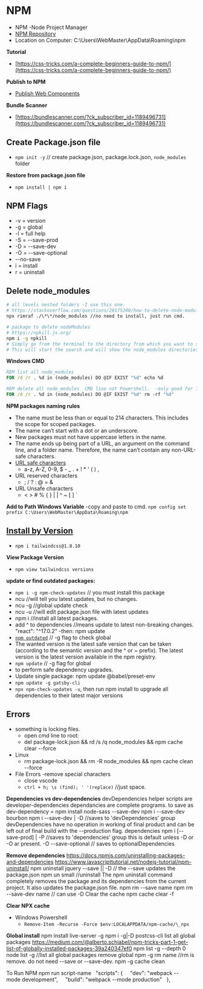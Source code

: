 # NPM

- NPM -Node Project Manager
- [NPM Repository](https://www.npmjs.com/)
- Location on Computer: C:\Users\WebMaster\AppData\Roaming\npm

**Tutorial**

- [https://css-tricks.com/a-complete-beginners-guide-to-npm/](https://css-tricks.com/a-complete-beginners-guide-to-npm/)

**Publish to NPM**

- <a href="https://til.simonwillison.net/npm/publish-web-component">Publish Web Components</a>

**Bundle Scanner**

- [https://bundlescanner.com/?ck_subscriber_id=1189496731](https://bundlescanner.com/?ck_subscriber_id=1189496731)

## Create Package.json file

- `npm init -y` // create package.json, package.lock.json, `node_modules` folder

**Restore from package.json file**

- `npm install | npm i`

## NPM Flags

- -v = version
- -g = global
- -l = full help
- -S = --save-prod
- -D = --save-dev
- -O = --save-optional
- --no-save
- i = install
- r = uninstall

## Delete node_modules

```sh
# all levels nested folders -I use this one.
# https://stackoverflow.com/questions/28175200/how-to-delete-node-modules-deep-nested-folder-in-windows/62917293#62917293
npx rimraf ./\*\*/node_modules //no need to install, just run cmd.

# package to delete nodeModules
# https://npkill.js.org/
npm i -g npkill
# Simply go from the terminal to the directory from which you want to search and type npkill .
# This will start the search and will show the node_modules directories next to their size.
```

**Windows CMD**

```bat
REM list all node_modules
FOR /d /r . %d in (node_modules) DO @IF EXIST "%d" echo %d

REM delete all node_modules  CMD line not Powershell.  -only good for 1 level nested folders
FOR /d /r . %d in (node_modules) DO @IF EXIST "%d" rm -rf "%d"
```

**NPM packages naming rules**

- The name must be less than or equal to 214 characters. This includes the scope for scoped packages.
- The name can’t start with a dot or an underscore.
- New packages must not have uppercase letters in the name.
- The name ends up being part of a URL, an argument on the command line, and a folder name. Therefore, the name can’t contain any non-URL-safe characters.
- [URL safe characters](https://perishablepress.com/stop-using-unsafe-characters-in-urls/)
  - a-z, A-Z, 0-9, $ - \_ . + ! \* ' ( ) ,
- URL reserved characters
  - ; / ? : @ = &
- URL Unsafe characters
  - < > # % { } | | ^ ~ [ ] `

**Add to Path Windows Variable** -copy and paste to cmd.
`npm config set prefix C:\Users\WebMaster\AppData\Roaming\npm`

## [Install by Version](https://nodejs.dev/learn/install-an-older-version-of-an-npm-package)

- `npm i tailwindcss@1.8.10`

**View Package Version**

- `npm view tailwindcss versions`

**update or find outdated packages:**

- `npm i -g npm-check-updates` // you must install this package
- ncu //will tell you latest updates, but no changes.
- ncu -g //global update check
- ncu -u //will edit package.json file with latest updates
- npm i //install all latest packages.
- add ^ to dependencies //means update to latest non-breaking changes. "react": "^17.0.2" -then: npm update
- [`npm outdated`](https://www.carlrippon.com/upgrading-npm-dependencies/) // -g flag to check global
- The wanted version is the latest safe version that can be taken (according to the semantic version and the ^ or ~ prefix). The latest version is the latest version available in the npm registry.
- `npm update` // -g flag for global
- to perform safe dependency upgrades.
- Update single package: npm update @babel/preset-env
- `npm update -g gatsby-cli`
- `npx npm-check-updates -u`, then run npm install to upgrade all dependencies to their latest major versions

## Errors

- something is locking files.
  - open cmd line to root:
  - del package-lock.json && rd /s /q node_modules && npm cache clear --force
- Linux
  - rm package-lock.json && rm -R node_modules && npm cache clean --force
- File Errors -remove special characters
  - close vscode
  - `ctrl + h; \s (find); ' '(replace)` //just space.

**Dependencies vs dev-dependencies**
devDependencies
helper scripts are developer-dependencies
dependancies are complete programs.
to save as dev-dependency = npm install node-sass --save-dev
npm i --save-dev bourbon
npm i --save-dev | -D //saves to 'devDependencies' group
devDependencies have no operation in working of final product and can be left out of final build with the --production flag.
dependencies
npm i [--save-prod] | -P //saves to 'dependencies' group
this is default unless -D or -O ar present.
-O --save-optional // saves to optionalDependencies

**Remove dependencies**
https://docs.npmjs.com/uninstalling-packages-and-dependencies
https://www.javascripttutorial.net/nodejs-tutorial/npm-uninstall/
npm uninstall jquery --save || -D // the --save updates the package.json
npm un small //uninstall
The npm uninstall command completely removes the package and its dependencies from the current project. It also updates the package.json file.
npm rm --save name
npm rm --save-dev name // can use -D
Clear the cache
npm cache clear -f

**Clear NPX cache**

- Windows Powershell
  - `Remove-Item -Recurse -Force $env:LOCALAPPDATA/npm-cache/\_npx`

**Global install**
npm install live-server -g
npm i -g|-D postcss-cli
list all global packages
https://medium.com/@alberto.schiabel/npm-tricks-part-1-get-list-of-globally-installed-packages-39a240347ef0
npm list -g --depth 0
node list -g //list all global packages
remove global
npm -g rm name //rm is remove. do not need --save or --save-dev.
npm -g cache clean

To Run NPM
npm run script-name
  "scripts": {
    "dev": "webpack --mode development",
    "build": "webpack --mode production"
  },
